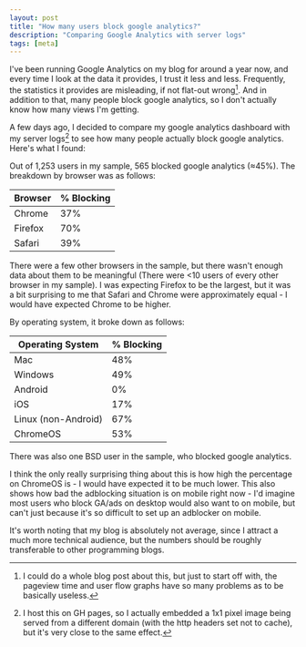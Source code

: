```yaml
---
layout: post
title: "How many users block google analytics?"
description: "Comparing Google Analytics with server logs"
tags: [meta]
---
```


I've been running Google Analytics on my blog for around a year now, and every time I look at the data it provides, I trust it less and less. Frequently, the statistics it provides are misleading, if not flat-out wrong[^1]. And in addition to that, many people block google analytics, so I don't actually know how many views I'm getting.

A few days ago, I decided to compare my google analytics dashboard with my server logs[^2] to see how many people actually block google analytics. Here's what I found:

Out of 1,253 users in my sample, 565 blocked google analytics (≈45%). The breakdown by browser was as follows:

<center>

| Browser | % Blocking  |
| ------- | --- |
|Chrome   | 37% |
|Firefox  | 70% |
|Safari   | 39% |

</center>

There were a few other browsers in the sample, but there wasn't enough data about them to be meaningful (There were <10 users of every other browser in my sample). I was expecting Firefox to be the largest, but it was a bit surprising to me that Safari and Chrome were approximately equal - I would have expected Chrome to be higher.

By operating system, it broke down as follows:

<center>

| Operating System | % Blocking |
| ---------------- | ---------- |
| Mac              | 48% |
| Windows          | 49% |
| Android          | 0% |
| iOS              | 17% |
| Linux (non-Android) | 67% |
| ChromeOS         | 53% |

</center>

There was also one BSD user in the sample, who blocked google analytics.

I think the only really surprising thing about this is how high the percentage on ChromeOS is - I would have expected it to be much lower. This also shows how bad the adblocking situation is on mobile right now - I'd imagine most users who block GA/ads on desktop would also want to on mobile, but can't just because it's so difficult to set up an adblocker on mobile.

It's worth noting that my blog is absolutely not average, since I attract a much more technical audience, but the numbers should be roughly transferable to other programming blogs.

[^1]: I could do a whole blog post about this, but just to start off with, the pageview time and user flow graphs have so many problems as to be basically useless.

[^2]: I host this on GH pages, so I actually embedded a 1x1 pixel image being served from a different domain (with the http headers set not to cache), but it's very close to the same effect.
